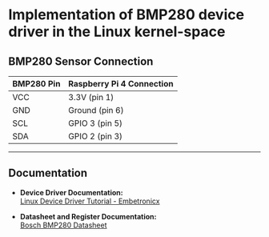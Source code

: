 # Implementation of BMP280 device driver in the Linux kernel-space 

## BMP280 Sensor Connection

| BMP280 Pin | Raspberry Pi 4 Connection  |
|------------|----------------------------|
| VCC        | 3.3V (pin 1)               |
| GND        | Ground (pin 6)             |
| SCL        | GPIO 3 (pin 5)             |
| SDA        | GPIO 2 (pin 3)             |

---

## Documentation

- **Device Driver Documentation:**  
  [Linux Device Driver Tutorial - Embetronicx](https://embetronicx.com/tutorials/linux/device-drivers/linux-device-driver-part-1-introduction/)

- **Datasheet and Register Documentation:**  
  [Bosch BMP280 Datasheet](https://www.bosch-sensortec.com/products/environmental-sensors/pressure-sensors/bmp280/)
